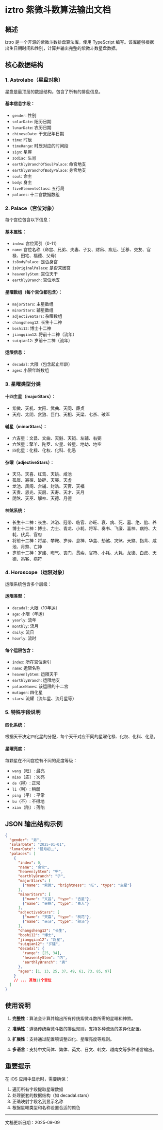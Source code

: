 # iztro 紫微斗数算法输出文档

## 概述
iztro 是一个开源的紫微斗数排盘算法库，使用 TypeScript 编写。该库能够根据出生日期时间和性别，计算并输出完整的紫微斗数星盘数据。

## 核心数据结构

### 1. Astrolabe（星盘对象）
星盘是最顶层的数据结构，包含了所有的排盘信息。

#### 基本信息字段：
- `gender`: 性别
- `solarDate`: 阳历日期
- `lunarDate`: 农历日期  
- `chineseDate`: 干支纪年日期
- `time`: 时辰
- `timeRange`: 时辰对应的时间段
- `sign`: 星座
- `zodiac`: 生肖
- `earthlyBranchOfSoulPalace`: 命宫地支
- `earthlyBranchOfBodyPalace`: 身宫地支
- `soul`: 命主
- `body`: 身主
- `fiveElementsClass`: 五行局
- `palaces`: 十二宫数据数组

### 2. Palace（宫位对象）
每个宫位包含以下信息：

#### 基本属性：
- `index`: 宫位索引（0-11）
- `name`: 宫位名称（命宫、兄弟、夫妻、子女、财帛、疾厄、迁移、交友、官禄、田宅、福德、父母）
- `isBodyPalace`: 是否身宫
- `isOriginalPalace`: 是否来因宫
- `heavenlyStem`: 宫位天干
- `earthlyBranch`: 宫位地支

#### 星曜数组（每个宫位都包含）：
- `majorStars`: 主星数组
- `minorStars`: 辅星数组
- `adjectiveStars`: 杂曜数组
- `changsheng12`: 长生十二神
- `boshi12`: 博士十二神
- `jiangqian12`: 将前十二神（流年）
- `suiqian12`: 岁前十二神（流年）

#### 运限信息：
- `decadal`: 大限（包含起止年龄）
- `ages`: 小限年龄数组

### 3. 星曜类型分类

#### 十四主星（majorStars）：
- 紫微、天机、太阳、武曲、天同、廉贞
- 天府、太阴、贪狼、巨门、天相、天梁、七杀、破军

#### 辅星（minorStars）：
- 六吉星：文昌、文曲、天魁、天钺、左辅、右弼
- 六煞星：擎羊、陀罗、火星、铃星、地劫、地空
- 四化星：化禄、化权、化科、化忌

#### 杂曜（adjectiveStars）：
- 天马、天喜、红鸾、天姚、咸池
- 孤辰、寡宿、破碎、天哭、天虚
- 龙池、凤阁、台辅、封诰、天官、天福
- 天贵、恩光、天厨、天寿、天才、天月
- 阴煞、天巫、解神、天德、月德

#### 神煞系统：
- 长生十二神：长生、沐浴、冠带、临官、帝旺、衰、病、死、墓、绝、胎、养
- 博士十二神：博士、力士、青龙、小耗、将军、奏书、飞廉、喜神、病符、大耗、伏兵、官府
- 将前十二神：将星、攀鞍、岁驿、息神、华盖、劫煞、灾煞、天煞、指背、咸池、月煞、亡神
- 岁前十二神：岁建、晦气、丧门、贯索、官符、小耗、大耗、龙德、白虎、天德、吊客、病符

### 4. Horoscope（运限对象）
运限系统包含多个层级：

#### 运限类型：
- `decadal`: 大限（10年运）
- `age`: 小限（年运）  
- `yearly`: 流年
- `monthly`: 流月
- `daily`: 流日
- `hourly`: 流时

#### 每个运限包含：
- `index`: 所在宫位索引
- `name`: 运限名称
- `heavenlyStem`: 运限天干
- `earthlyBranch`: 运限地支
- `palaceNames`: 该运限的十二宫
- `mutagen`: 四化星
- `stars`: 流耀（流年星、流月星等）

### 5. 特殊字段说明

#### 四化系统：
根据天干决定四化星的分配，每个天干对应不同的星曜化禄、化权、化科、化忌。

#### 星曜亮度：
每颗星在不同宫位有不同的亮度等级：
- `wang`（旺）: 最亮
- `miao`（庙）: 次亮
- `de`（得）: 正常
- `li`（利）: 稍弱
- `ping`（平）: 平常
- `bu`（不）: 不得地
- `xian`（陷）: 落陷

## JSON 输出结构示例

```json
{
  "gender": "男",
  "solarDate": "2025-01-01",
  "lunarDate": "腊月初二",
  "palaces": [
    {
      "index": 0,
      "name": "命宫",
      "heavenlyStem": "甲",
      "earthlyBranch": "子",
      "majorStars": [
        {"name": "紫微", "brightness": "旺", "type": "主星"}
      ],
      "minorStars": [
        {"name": "文昌", "type": "吉星"},
        {"name": "天魁", "type": "贵人"}
      ],
      "adjectiveStars": [
        {"name": "天喜", "type": "桃花"},
        {"name": "天马", "type": "驿马"}
      ],
      "changsheng12": "长生",
      "boshi12": "博士",
      "jiangqian12": "将星",
      "suiqian12": "岁建",
      "decadal": {
        "range": [25, 34],
        "heavenlyStem": "丙",
        "earthlyBranch": "寅"
      },
      "ages": [1, 13, 25, 37, 49, 61, 73, 85, 97]
    }
    // ... 其他11个宫位
  ]
}
```

## 使用说明

1. **完整性**：算法会计算并输出所有传统紫微斗数所需的星曜和神煞。

2. **准确性**：遵循传统紫微斗数的排盘规则，支持多种流派的差异化配置。

3. **扩展性**：支持通过配置项调整四化、星曜亮度等规则。

4. **多语言**：支持中文简体、繁体、英文、日文、韩文、越南文等多种语言输出。

## 重要提示

在 iOS 应用中显示时，需要确保：
1. 遍历所有字段提取星曜数据
2. 处理嵌套的数据结构（如 decadal.stars）
3. 正确映射字段名到显示名称
4. 根据星曜类型和名称设置合适的颜色

---
文档更新日期：2025-09-09